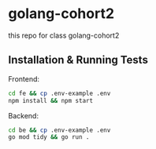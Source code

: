 # golang-cohort2

this repo for class golang-cohort2

## Installation & Running Tests

Frontend:

```bash
cd fe && cp .env-example .env
npm install && npm start
```

Backend:

```bash
cd be && cp .env-example .env
go mod tidy && go run .
```
